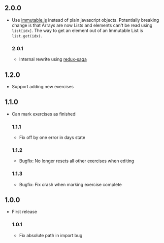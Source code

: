 ## 2.0.0
- Use [immutable.js](https://facebook.github.io/immutable-js/) instead of plain javascript objects. Potentially breaking change is that Arrays are now Lists and elements can't be read using `list[idx]`. The way to get an element out of an Immutable List is `list.get(idx)`.

  ### 2.0.1
  - Internal rewrite using [redux-saga](https://github.com/yelouafi/redux-saga)

## 1.2.0
- Support adding new exercises

## 1.1.0
- Can mark exercises as finished

  ### 1.1.1
  - Fix off by one error in days state

  ### 1.1.2
  - Bugfix: No longer resets all other exercises when editing

  ### 1.1.3
  - Bugfix: Fix crash when marking exercise complete

## 1.0.0
- First release

  ### 1.0.1
  - Fix absolute path in import bug
